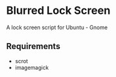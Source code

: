 # Blurred Lock Screen

A lock screen script for Ubuntu - Gnome

## Requirements

- scrot
- imagemagick
